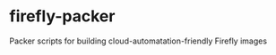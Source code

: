 firefly-packer
==============

Packer scripts for building cloud-automatation-friendly Firefly images
